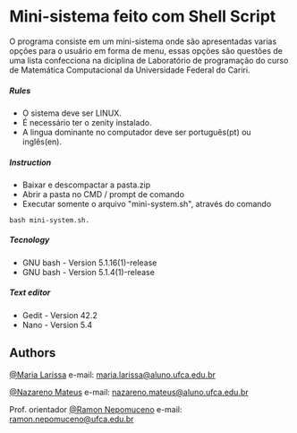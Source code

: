 # Mini-sistema feito com Shell Script

O programa consiste em um mini-sistema onde são apresentadas varias opções para o usuário em forma de menu, essas opções são questões de uma lista confecciona na diciplina de Laboratório de programação do curso de Matemática Computacional da Universidade Federal do Cariri.

##### **Rules**
* O sistema deve ser LINUX.
* É necessário ter o zenity instalado.
* A lingua dominante no computador deve ser português(pt) ou inglês(en).


##### **Instruction**
* Baixar e descompactar a pasta.zip
* Abrir a pasta no CMD / prompt de comando
* Executar somente o arquivo "mini-system.sh", através do comando
```
bash mini-system.sh.
```

##### **Tecnology**
 * GNU bash - Version 5.1.16(1)-release
 * GNU bash - Version 5.1.4(1)-release


##### **Text editor**
* Gedit - Version 42.2
* Nano - Version 5.4


## Authors

 [@Maria Larissa](https://github.com/maria-larissa)
 e-mail: maria.larissa@aluno.ufca.edu.br
 
 
 [@Nazareno Mateus](https://github.com/nazamath)
 e-mail: nazareno.mateus@aluno.ufca.edu.br 


 Prof. orientador [@Ramon Nepomuceno](https://github.com/ramonn76)
 e-mail: ramon.nepomuceno@ufca.edu.br  
